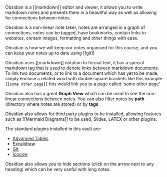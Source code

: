 
Obsidian is a [[markdown]] editor and viewer, it allows you to write markdown notes and presents them in a beautiful way as well as allowing for connections between notes.

Obsidian is a non-linear note taker, notes are arranged in a graph of connections, notes can be tagged, have bookmarks, contain links to websites, contain images, formatting and other things with ease.

Obsidian is how we will keep our notes organised for this course, and you can keep your notes up to date using [[git]]

Obsidian uses [[markdown]] notation to format text, it has a special markdown tag that is used to denote links between markdown documents. To link two documents, or to link to a document which has yet to be made, simply enclose a related word with double square brackets like this example `[[some other page]]` this would link you to a page called 'some other page'

Obsidian also has a great **Graph View** which can be used to see the non-linear connections between notes. You can also filter notes by **path** (directory where notes are stored) or by **tags**

Obsidian also allows for third party plugins to be installed, allowing features such as [[Mermaid Diagrams]] to be used, Slides, LATEX or other plugins.

The standard plugins installed in this vault are:
- [Advanced Tables](https://github.com/tgrosinger/advanced-tables-obsidian)
- [Excalidraw](https://github.com/zsviczian/obsidian-excalidraw-plugin)
- [Git](https://publish.obsidian.md/git-doc/Start+here)
- [Iconize](https://florianwoelki.github.io/obsidian-iconize/guide/getting-started.html)

Obsidian also allows you to hide sections (click on the arrow next to any heading) which can be very useful with long notes.